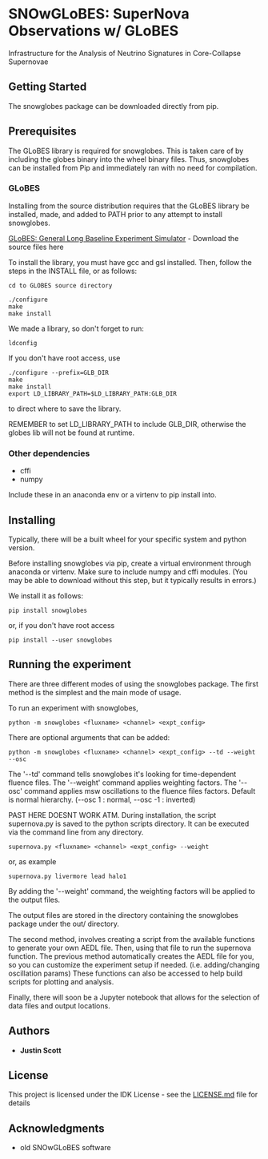 # SNOwGLoBES: SuperNova Observations w/ GLoBES

Infrastructure for the Analysis of Neutrino Signatures in Core-Collapse Supernovae

## Getting Started

The snowglobes package can be downloaded directly from pip.

## Prerequisites

The GLoBES library is required for snowglobes. This is taken care of by including the globes binary into the wheel binary files. Thus, snowglobes can be installed from Pip and immediately ran with no need for compilation.

### GLoBES
Installing from the source distribution requires that the GLoBES library be installed, made, and added to PATH prior to any attempt to install snowglobes.


[GLoBES: General Long Baseline Experiment Simulator](https://www.mpi-hd.mpg.de/personalhomes/globes/download/globes-3.2.17.tar.gz) - Download the source files here

To install the library, you must have gcc and gsl installed.
Then, follow the steps in the INSTALL file, or as follows:

```
cd to GLOBES source directory
```

```
./configure
make
make install
```

We made a library, so don't forget to run:

```
ldconfig
```

If you don't have root access, use

```
./configure --prefix=GLB_DIR
make
make install
export LD_LIBRARY_PATH=$LD_LIBRARY_PATH:GLB_DIR
```
 to direct where to save the library.

 REMEMBER to set LD_LIBRARY_PATH  to include GLB_DIR, otherwise the globes lib will not be found at runtime.

### Other dependencies
* cffi
* numpy

Include these in an anaconda env or a virtenv to pip install into.

## Installing

Typically, there will be a built wheel for your specific system and python version.

Before installing snowglobes via pip, create a virtual environment through anaconda or virtenv. Make sure to include numpy and cffi modules. (You may be able to download without this step, but it typically results in errors.)

We install it as follows:

```
pip install snowglobes
```
or, if you don't have root access

```
pip install --user snowglobes
```

## Running the experiment

There are three different modes of using the snowglobes package. The first method is the simplest and the main mode of usage.

To run an experiment with snowglobes,

```
python -m snowglobes <fluxname> <channel> <expt_config>
```

There are optional arguments that can be added:

```
python -m snowglobes <fluxname> <channel> <expt_config> --td --weight --osc
```
The '--td' command tells snowglobes it's looking for time-dependent fluence files.
The '--weight' command applies weighting factors.
The '--osc' command applies msw oscillations to the fluence files factors. Default is normal hierarchy. (--osc 1 : normal, --osc -1 : inverted)

PAST HERE DOESNT WORK ATM.
During installation, the script supernova.py is saved to the python scripts directory. It can be executed via the command line from any directory.

```
supernova.py <fluxname> <channel> <expt_config> --weight
```
or, as example
```
supernova.py livermore lead halo1
```

By adding the '--weight' command, the weighting factors will be applied to the output files.

The output files are stored in the directory containing the snowglobes package under the out/ directory.

The second method, involves creating a script from the available functions to generate your own AEDL file. Then, using that file to run the supernova function. The previous method automatically creates the AEDL file for you, so you can customize the experiment setup if needed. (i.e. adding/changing oscillation params) These functions can also be accessed to help build scripts for plotting and analysis.

Finally, there will soon be a Jupyter notebook that allows for the selection of data files and output locations.


## Authors

* **Justin Scott**


## License

This project is licensed under the IDK License - see the [LICENSE.md](LICENSE.md) file for details

## Acknowledgments

* old SNOwGLoBES software
